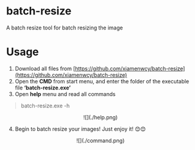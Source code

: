 # batch-resize
A batch resize tool for batch resizing the image 
# Usage

1. Download all files from [https://github.com/xiamenwcy/batch-resize](https://github.com/xiamenwcy/batch-resize)
2. Open the **CMD** from start menu, and enter the folder of the executable file **‘batch-resize.exe’**
3. Open **help** menu and read all commands

> batch-resize.exe -h

<center>![](./help.png)</center>

4. Begin to batch resize your images! Just enjoy it! :blush::blush:

<center>![](./command.png)</center>
